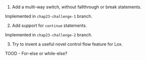 1. Add a multi-way switch, without fallthrough or break statements.

Implemented in `chap23-challenge-1` branch.

2. Add support for `continue` statements.

Implemented in `chap23-challenge-2` branch.

3. Try to invent a useful novel control flow feature for Lox.

TOOD - For-else or while-else?
